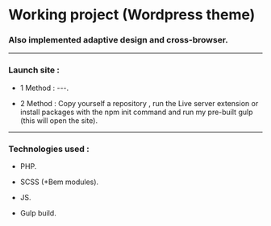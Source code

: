 # Working project (Wordpress theme)
### Also implemented adaptive design and cross-browser.
---
### Launch site :
- 1 Method : ---.

- 2 Method : Copy yourself a repository , run the Live server extension or install packages with the npm init command and run my pre-built gulp (this will open the site).

---
### Technologies used :

- PHP. 
 
- SCSS (+Bem modules). 

- JS.  

- Gulp build.



